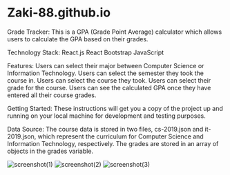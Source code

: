 # Zaki-88.github.io
Grade Tracker:
This is a GPA (Grade Point Average) calculator which allows users to calculate the GPA based on their grades.

Technology Stack:
React.js
React Bootstrap
JavaScript

Features:
Users can select their major between Computer Science or Information Technology.
Users can select the semester they took the course in.
Users can select the course they took.
Users can select their grade for the course.
Users can see the calculated GPA once they have entered all their course grades.

Getting Started:
These instructions will get you a copy of the project up and running on your local machine for development and testing purposes.

Data Source:
The course data is stored in two files, cs-2019.json and it-2019.json, which represent the curriculum for Computer Science and Information Technology, respectively. The grades are stored in an array of objects in the grades variable.

![screenshot(1)](https://user-images.githubusercontent.com/118656809/216596086-a1be5feb-b31d-4ee8-a255-1bc422850d41.jpg)
![screenshot(2)](https://user-images.githubusercontent.com/118656809/216596100-2655de27-f54b-4cc8-840c-6653f6657c10.jpg)
![screenshot(3)](https://user-images.githubusercontent.com/118656809/216596119-fce46767-2e0a-4542-9cd8-42606182e66e.jpg)
